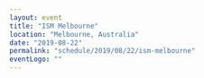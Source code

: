 ```yaml
---
layout: event
title: "ISM Melbourne"
location: "Melbourne, Australia"
date: "2019-08-22"
permalink: "schedule/2019/08/22/ism-melbourne"
eventLogo: ""
---
```

